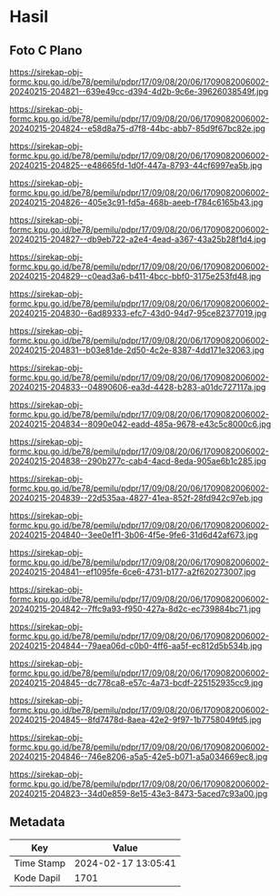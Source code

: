 # Hasil

## Foto C Plano

https://sirekap-obj-formc.kpu.go.id/be78/pemilu/pdpr/17/09/08/20/06/1709082006002-20240215-204821--639e49cc-d394-4d2b-9c6e-39626038549f.jpg

https://sirekap-obj-formc.kpu.go.id/be78/pemilu/pdpr/17/09/08/20/06/1709082006002-20240215-204824--e58d8a75-d7f8-44bc-abb7-85d9f67bc82e.jpg

https://sirekap-obj-formc.kpu.go.id/be78/pemilu/pdpr/17/09/08/20/06/1709082006002-20240215-204825--e48665fd-1d0f-447a-8793-44cf6997ea5b.jpg

https://sirekap-obj-formc.kpu.go.id/be78/pemilu/pdpr/17/09/08/20/06/1709082006002-20240215-204826--405e3c91-fd5a-468b-aeeb-f784c6165b43.jpg

https://sirekap-obj-formc.kpu.go.id/be78/pemilu/pdpr/17/09/08/20/06/1709082006002-20240215-204827--db9eb722-a2e4-4ead-a367-43a25b28f1d4.jpg

https://sirekap-obj-formc.kpu.go.id/be78/pemilu/pdpr/17/09/08/20/06/1709082006002-20240215-204829--c0ead3a6-b411-4bcc-bbf0-3175e253fd48.jpg

https://sirekap-obj-formc.kpu.go.id/be78/pemilu/pdpr/17/09/08/20/06/1709082006002-20240215-204830--6ad89333-efc7-43d0-94d7-95ce82377019.jpg

https://sirekap-obj-formc.kpu.go.id/be78/pemilu/pdpr/17/09/08/20/06/1709082006002-20240215-204831--b03e81de-2d50-4c2e-8387-4dd171e32063.jpg

https://sirekap-obj-formc.kpu.go.id/be78/pemilu/pdpr/17/09/08/20/06/1709082006002-20240215-204833--04890606-ea3d-4428-b283-a01dc727117a.jpg

https://sirekap-obj-formc.kpu.go.id/be78/pemilu/pdpr/17/09/08/20/06/1709082006002-20240215-204834--8090e042-eadd-485a-9678-e43c5c8000c6.jpg

https://sirekap-obj-formc.kpu.go.id/be78/pemilu/pdpr/17/09/08/20/06/1709082006002-20240215-204838--290b277c-cab4-4acd-8eda-905ae6b1c285.jpg

https://sirekap-obj-formc.kpu.go.id/be78/pemilu/pdpr/17/09/08/20/06/1709082006002-20240215-204839--22d535aa-4827-41ea-852f-28fd942c97eb.jpg

https://sirekap-obj-formc.kpu.go.id/be78/pemilu/pdpr/17/09/08/20/06/1709082006002-20240215-204840--3ee0e1f1-3b06-4f5e-9fe6-31d6d42af673.jpg

https://sirekap-obj-formc.kpu.go.id/be78/pemilu/pdpr/17/09/08/20/06/1709082006002-20240215-204841--ef1095fe-6ce6-4731-b177-a2f620273007.jpg

https://sirekap-obj-formc.kpu.go.id/be78/pemilu/pdpr/17/09/08/20/06/1709082006002-20240215-204842--7ffc9a93-f950-427a-8d2c-ec739884bc71.jpg

https://sirekap-obj-formc.kpu.go.id/be78/pemilu/pdpr/17/09/08/20/06/1709082006002-20240215-204844--79aea06d-c0b0-4ff6-aa5f-ec812d5b534b.jpg

https://sirekap-obj-formc.kpu.go.id/be78/pemilu/pdpr/17/09/08/20/06/1709082006002-20240215-204845--dc778ca8-e57c-4a73-bcdf-225152935cc9.jpg

https://sirekap-obj-formc.kpu.go.id/be78/pemilu/pdpr/17/09/08/20/06/1709082006002-20240215-204845--8fd7478d-8aea-42e2-9f97-1b7758049fd5.jpg

https://sirekap-obj-formc.kpu.go.id/be78/pemilu/pdpr/17/09/08/20/06/1709082006002-20240215-204846--746e8206-a5a5-42e5-b071-a5a034669ec8.jpg

https://sirekap-obj-formc.kpu.go.id/be78/pemilu/pdpr/17/09/08/20/06/1709082006002-20240215-204823--34d0e859-8e15-43e3-8473-5aced7c93a00.jpg


## Metadata

| Key        | Value               |
| ---------- | ------------------- |
| Time Stamp | 2024-02-17 13:05:41 |
| Kode Dapil | 1701                |



